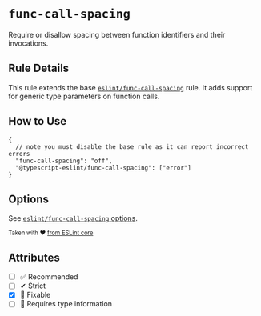 # `func-call-spacing`

Require or disallow spacing between function identifiers and their invocations.

## Rule Details

This rule extends the base [`eslint/func-call-spacing`](https://eslint.org/docs/rules/func-call-spacing) rule.
It adds support for generic type parameters on function calls.

## How to Use

```jsonc
{
  // note you must disable the base rule as it can report incorrect errors
  "func-call-spacing": "off",
  "@typescript-eslint/func-call-spacing": ["error"]
}
```

## Options

See [`eslint/func-call-spacing` options](https://eslint.org/docs/rules/func-call-spacing#options).

<sup>

Taken with ❤️ [from ESLint core](https://github.com/eslint/eslint/blob/main/docs/rules/func-call-spacing.md)

</sup>

## Attributes

- [ ] ✅ Recommended
- [ ] ✔ Strict
- [x] 🔧 Fixable
- [ ] 💭 Requires type information

